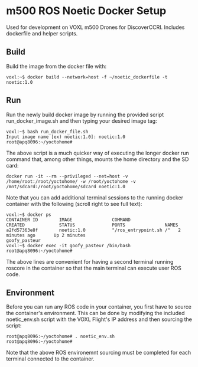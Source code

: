 # m500 ROS Noetic Docker Setup
Used for development on VOXL m500 Drones for DiscoverCCRI. Includes dockerfile and helper scripts.

## Build
Build the image from the docker file with:

```
voxl:~$ docker build --network=host -f ~/noetic_dockerfile -t noetic:1.0
```

## Run
Run the newly build docker image by running the provided script run_docker_image.sh and then typing your desired image tag:

```
voxl:~$ bash run_docker_file.sh
Input image name [ex) noetic:1.0]: noetic:1.0
root@apq8096:~/yoctohome# 
```
The above script is a much quicker way of executing the longer docker run command that, among other things, mounts the home directory and the SD card:
```
docker run -it --rm --privileged --net=host -v /home/root:/root/yoctohome/ -w /root/yoctohome -v /mnt/sdcard:/root/yoctohome/sdcard noetic:1.0
```
Note that you can add additional terminal sessions to the running docker container with the following (scroll right to see full text):

```
voxl:~$ docker ps
CONTAINER ID        IMAGE               COMMAND                  CREATED             STATUS              PORTS               NAMES
a2fd57363e8f        noetic:1.0          "/ros_entrypoint.sh /"   2 minutes ago       Up 2 minutes                            goofy_pasteur
voxl:~$ docker exec -it goofy_pasteur /bin/bash
root@apq8096:~/yoctohome# 
```
The above lines are convenient for having a second terminal running roscore in the container so that the main terminal can execute user ROS code.


## Environment
Before you can run any ROS code in your container, you first have to source the container's environment. This can be done by modifying the included noetic_env.sh script with the VOXL Flight's IP address and then sourcing the script:

```
root@apq8096:~/yoctohome# . noetic_env.sh
root@apq8096:~/yoctohome# 
```
Note that the above ROS environemnt sourcing must be completed for each terminal connected to the container.

